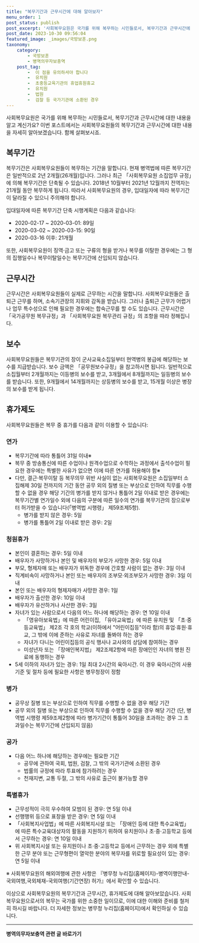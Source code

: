 ```yaml
---
title: "복무기간과 근무시간에 대해 알아보자"
menu_order: 1
post_status: publish
post_excerpt: '사회복무요원은 국가를 위해 복무하는 시민들로서, 복무기간과 근무시간에 대한 내용을 알고 계신가요  이번 포스트에서는 사회복무요원들의 복무기간과 근무시간에 대한 내용을 자세히 알아보겠습니다. 함께 살펴보시죠.'
post_date: 2023-10-30 09:56:04
featured_image: _images/국방보훈.png
taxonomy:
    category:
        - 국방보훈
        - 병역의무자보충역
    post_tag:
        -  이 점을 유의하셔야 합니다
        -  유치원
        -  초중등교육기관의 휴업휴원휴교
        -  유치원
        -  법원
        -  검찰 등 국가기관에 소환된 경우
---
```



사회복무요원은 국가를 위해 복무하는 시민들로서, 복무기간과 근무시간에 대한 내용을 알고 계신가요? 이번 포스트에서는 사회복무요원들의 복무기간과 근무시간에 대한 내용을 자세히 알아보겠습니다. 함께 살펴보시죠.

## 복무기간
복무기간은 사회복무요원들이 복무하는 기간을 말합니다. 현재 병역법에 따른 복무기간은 일반적으로 2년 2개월(26개월)입니다. 그러나 최근 「사회복무요원 소집업무 규정」에 의해 복무기간은 단축될 수 있습니다. 2018년 10월부터 2021년 12월까지 전역자는 21개월 동안 복무하게 됩니다. 따라서 사회복무요원의 경우, 입대일자에 따라 복무기간이 달라질 수 있으니 주의해야 합니다.

입대일자에 따른 복무기간 단축 시행계획은 다음과 같습니다:

- 2020-02-17 ~ 2020-03-01: 89일
- 2020-03-02 ~ 2020-03-15: 90일
- 2020-03-16 이후: 21개월

또한, 사회복무요원이 징역·금고 또는 구류의 형을 받거나 복무를 이탈한 경우에는 그 형의 집행일수나 복무이탈일수는 복무기간에 산입되지 않습니다.

## 근무시간
근무시간은 사회복무요원들이 실제로 근무하는 시간을 말합니다. 사회복무요원들은 출퇴근 근무를 하며, 소속기관장의 지휘와 감독을 받습니다. 그러나 출퇴근 근무가 어렵거나 업무 특수성으로 인해 필요한 경우에는 합숙근무를 할 수도 있습니다. 근무시간은 「국가공무원 복무규정」과 「사회복무요원 복무관리 규정」의 조항을 따라 정해집니다.

## 보수
사회복무요원들은 복무기관의 장이 군사교육소집일부터 현역병의 봉급에 해당하는 보수를 지급받습니다. 보수 금액은 「공무원보수규정」을 참고하시면 됩니다. 일반적으로 소집월부터 2개월까지는 이등병의 보수를 받고, 3개월에서 8개월까지는 일등병의 보수를 받습니다. 또한, 9개월에서 14개월까지는 상등병의 보수를 받고, 15개월 이상은 병장의 보수를 받게 됩니다.

## 휴가제도
사회복무요원들은 복무 중 휴가를 다음과 같이 이용할 수 있습니다:

### 연가
- 복무기간에 따라 통틀어 31일 이내※
- 복무 중 방송통신에 따른 수업이나 원격수업으로 수학하는 과정에서 출석수업이 필요한 경우에는 특별한 사유가 없으면 이에 따른 연가를 허용해야 함※
- 다만, 결근·복무이탈 등 복무의무 위반 사실이 없는 사회복무요원은 소집일부터 소집해제 30일 전까지의 기간 동안 공무 외의 질병 또는 부상으로 인하여 직무를 수행할 수 없을 경우 해당 기간의 병가를 받지 않거나 통틀어 2일 이내로 받은 경우에는 복무기간별 연가일수 외에 다음의 구분에 따른 일수의 연가를 복무기관의 장으로부터 허가받을 수 있습니다(「병역법 시행령」 제59조제5항).
  - 병가를 받지 않은 경우: 5일
  - 병가를 통틀어 2일 이내로 받은 경우: 2일

### 청원휴가
- 본인이 결혼하는 경우: 5일 이내
- 배우자가 사망하거나 본인 및 배우자의 부모가 사망한 경우: 5일 이내
- 부모, 형제자매 또는 배우자가 위독한 경우에 간호할 사람이 없는 경우: 3일 이내
- 직계비속이 사망하거나 본인 또는 배우자의 조부모·외조부모가 사망한 경우: 3일 이내
- 본인 또는 배우자의 형제자매가 사망한 경우: 1일
- 배우자가 출산한 경우: 10일 이내
- 배우자가 유산하거나 사산한 경우: 3일
- 자녀가 있는 사람으로서 다음의 어느 하나에 해당하는 경우: 연 10일 이내
  - 「영유아보육법」에 따른 어린이집, 「유아교육법」에 따른 유치원 및 「초·중등교육법」 제2조 각 호의 학교(이하에서 "어린이집등"이라 함)의 휴업·휴원·휴교, 그 밖에 이에 준하는 사유로 자녀를 돌봐야 하는 경우
  - 자녀가 다니는 어린이집등의 공식 행사나 교사와의 상담에 참여하는 경우
  - 미성년자 또는 「장애인복지법」 제2조제2항에 따른 장애인인 자녀의 병원 진료에 동행하는 경우
- 5세 이하의 자녀가 있는 경우: 1일 최대 2시간의 육아시간. 이 경우 육아시간의 사용 기준 및 절차 등에 필요한 사항은 병무청장이 정함

### 병가
- 공무상 질병 또는 부상으로 인하여 직무를 수행할 수 없을 경우 해당 기간
- 공무 외의 질병 또는 부상으로 인하여 직무를 수행할 수 없을 경우 해당 기간 (단, 병역법 시행령 제59조제2항에 따라 병가기간이 통틀어 30일을 초과하는 경우 그 초과일수는 복무기간에 산입되지 않음)

### 공가
- 다음 어느 하나에 해당하는 경우에는 필요한 기간
  - 공무에 관하여 국회, 법원, 검찰, 그 밖의 국가기관에 소환된 경우
  - 법률의 규정에 따라 투표에 참가하려는 경우
  - 천재지변, 교통 두절, 그 밖의 사유로 출근이 불가능할 경우

### 특별휴가
- 근무성적이 극히 우수하여 모범이 된 경우: 연 5일 이내
- 선행행위 등으로 표창을 받은 경우: 연 5일 이내
- 「사회복지사업법」에 따른 사회복지시설 또는 「장애인 등에 대한 특수교육법」에 따른 특수교육대상자의 활동을 지원하기 위하여 유치원이나 초·중·고등학교 등에서 근무하는 경우: 연 10일 이내
- 위 사회복지시설 또는 유치원이나 초·중·고등학교 등에서 근무하는 경우 외에 특별한 근무 분야 또는 근무형편이 열악한 분야의 복무자를 위로할 필요성이 있는 경우: 연 5일 이내

※ 사회복무요원의 해외여행에 관한 사항은 『병무청 누리집(홈페이지)-병역이행안내-국외여행,국외체재-국외여행(기간연장) 허가』에서 확인할 수 있습니다.

이상으로 사회복무요원의 복무기간과 근무시간, 휴가제도에 대해 알아보았습니다. 사회복무요원으로서의 복무는 국가를 위한 소중한 일이므로, 이에 대한 이해와 준비를 철저히 하시길 바랍니다. 더 자세한 정보는 병무청 누리집(홈페이지)에서 확인하실 수 있습니다.
<!-- wp:separator -->
<hr class="wp-block-separator has-alpha-channel-opacity"/>
<!-- /wp:separator -->

<!-- wp:group {"backgroundColor":"base","layout":{"type":"constrained"}} -->
<div class="wp-block-group has-base-background-color has-background"><!-- wp:paragraph {"align":"center","fontSize":"medium"} -->
<p class="has-text-align-center has-large-font-size"><strong>병역의무자보충역 관련 글 바로가기</strong></p>
<!-- /wp:paragraph -->


<!-- wp:latest-posts
{"categories":[{"id":9045,"count":19,"description":"","link":"https://uknowlaw.com/category/%eb%b3%91%ec%97%ad%ec%9d%98%eb%ac%b4%ec%9e%90%eb%b3%b4%ec%b6%a9%ec%97%ad/","name":"병역의무자보충역","slug":"병역의무자보충역","taxonomy":"category","parent":0,"meta":[],"_links":{"self":[{"href":"https://uknowlaw.com/wp-json/wp/v2/categories/9045"}],"collection":[{"href":"https://uknowlaw.com/wp-json/wp/v2/categories"}],"about":[{"href":"https://uknowlaw.com/wp-json/wp/v2/taxonomies/category"}],"wp:post_type":[{"href":"https://uknowlaw.com/wp-json/wp/v2/posts?categories=9045"}],"curies":[{"name":"wp","href":"https://api.w.org/{rel}","templated":true}]}}],"postsToShow":100,"excerptLength":28,"postLayout":"grid","columns":2,"featuredImageAlign":"left","featuredImageSizeSlug":"large","fontSize":"medium"} /--></div>
<!-- /wp:group -->